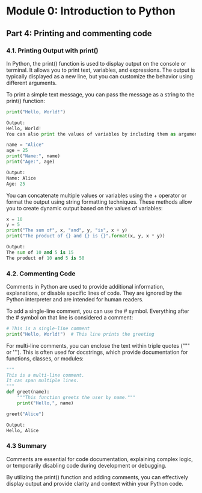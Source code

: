 # Module 0: Introduction to Python

## Part 4: Printing and commenting code

### 4.1. Printing Output with print()

In Python, the print() function is used to display output on the console or terminal. It allows you to print text, variables,
and expressions. The output is typically displayed as a new line, but you can customize the behavior using different arguments.

To print a simple text message, you can pass the message as a string to the print() function:
```python
print("Hello, World!")

Output:
Hello, World!
You can also print the values of variables by including them as arguments in the print() function:
```

```python
name = "Alice"
age = 25
print("Name:", name)
print("Age:", age)

Output:
Name: Alice
Age: 25
```

You can concatenate multiple values or variables using the + operator or format the output using string formatting techniques. 
These methods allow you to create dynamic output based on the values of variables:

```python
x = 10
y = 5
print("The sum of", x, "and", y, "is", x + y)
print("The product of {} and {} is {}".format(x, y, x * y))

Output:
The sum of 10 and 5 is 15
The product of 10 and 5 is 50
```

### 4.2. Commenting Code

Comments in Python are used to provide additional information, explanations, or disable specific lines of code. 
They are ignored by the Python interpreter and are intended for human readers.

To add a single-line comment, you can use the # symbol. Everything after the # symbol on that line is considered a comment:

```python
# This is a single-line comment
print("Hello, World!")  # This line prints the greeting
```

For multi-line comments, you can enclose the text within triple quotes (""" or '''). This is often used for docstrings, 
which provide documentation for functions, classes, or modules:

```python
"""
This is a multi-line comment.
It can span multiple lines.
"""
def greet(name):
    """This function greets the user by name."""
    print("Hello,", name)

greet("Alice")

Output:
Hello, Alice
```

### 4.3 Summary

Comments are essential for code documentation, explaining complex logic, or temporarily disabling code during development or debugging.

By utilizing the print() function and adding comments, you can effectively display output and provide clarity and context within your Python code.